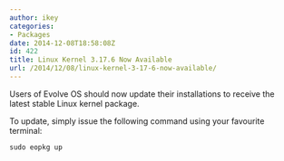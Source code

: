 ```yaml
---
author: ikey
categories:
- Packages
date: 2014-12-08T18:58:08Z
id: 422
title: Linux Kernel 3.17.6 Now Available
url: /2014/12/08/linux-kernel-3-17-6-now-available/
---
```


Users of Evolve OS should now update their installations to receive the latest stable Linux kernel package.

To update, simply issue the following command using your favourite terminal:

```
sudo eopkg up
```
